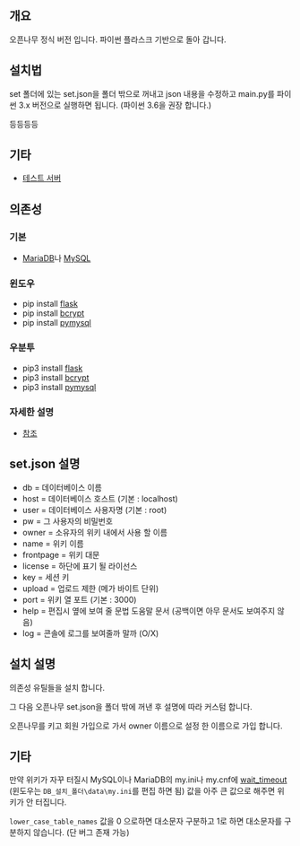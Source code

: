 ## 개요
오픈나무 정식 버전 입니다. 파이썬 플라스크 기반으로 돌아 갑니다.

## 설치법
set 폴더에 있는 set.json을 폴더 밖으로 꺼내고 json 내용을 수정하고 main.py를 파이썬 3.x 버전으로 실행하면 됩니다. (파이썬 3.6을 권장 합니다.)

등등등등

## 기타
 * [테스트 서버](https://namu.ml/)
 
## 의존성
### 기본
 * [MariaDB](https://mariadb.org/)나 [MySQL](https://www.mysql.com/)
### 윈도우
 * pip install [flask](https://pypi.python.org/pypi/Flask/0.12)
 * pip install [bcrypt](https://pypi.python.org/pypi/bcrypt/3.1.0)
 * pip install [pymysql](https://pypi.python.org/pypi/PyMySQL)
### 우분투
 * pip3 install [flask](https://pypi.python.org/pypi/Flask/0.12)
 * pip3 install [bcrypt](https://pypi.python.org/pypi/bcrypt/3.1.0)
 * pip3 install [pymysql](https://pypi.python.org/pypi/PyMySQL)
### 자세한 설명
 * [참조](http://namu.ml/w/오픈나무%2F설치법)
 
## set.json 설명
 * db = 데이터베이스 이름
 * host = 데이터베이스 호스트 (기본 : localhost)
 * user = 데이터베이스 사용자명 (기본 : root)
 * pw = 그 사용자의 비밀번호
 * owner = 소유자의 위키 내에서 사용 할 이름
 * name = 위키 이름
 * frontpage = 위키 대문
 * license = 하단에 표기 될 라이선스
 * key = 세션 키
 * upload = 업로드 제한 (메가 바이트 단위)
 * port = 위키 열 포트 (기본 : 3000)
 * help = 편집시 옆에 보여 줄 문법 도움말 문서 (공백이면 아무 문서도 보여주지 않음)
 * log = 콘솔에 로그를 보여줄까 말까 (O/X)
 
## 설치 설명
의존성 유틸들을 설치 합니다.

그 다음 오픈나무 set.json을 폴더 밖에 꺼낸 후 설명에 따라 커스텀 합니다.

오픈나무를 키고 회원 가입으로 가서 owner 이름으로 설정 한 이름으로 가입 합니다.

## 기타
만약 위키가 자꾸 터질시 MySQL이나 MariaDB의 my.ini나 my.cnf에 [wait_timeout](http://jjipsycho.tistory.com/71) (윈도우는 `DB_설치_폴더\data\my.ini`를 편집 하면 됨) 값을 아주 큰 값으로 해주면 위키가 안 터집니다.

`lower_case_table_names` 값을 0 으로하면 대소문자 구분하고 1로 하면 대소문자를 구분하지 않습니다. (단 버그 존재 가능)
